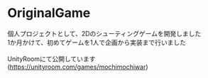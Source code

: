 # OriginalGame

個人プロジェクトとして、2Dのシューティングゲームを開発しました
<br>
1か月かけて、初めてゲームを1人で企画から実装まで行いました
<br><br>
UnityRoomにて公開しています
<br>
(https://unityroom.com/games/mochimochiwar)
